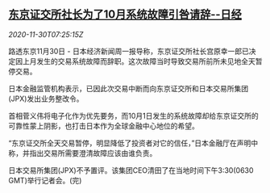 <!--1606722796000-->
[东京证交所社长为了10月系统故障引咎请辞--日经](https://cn.reuters.com/article/tokyo-exchange-head-resigns-1130-mon-idCNKBS28A0MH)
------

<div><i>2020-11-30T07:25:15Z</i></div><p>路透东京11月30日 - 日本经济新闻周一报导称，东京证交所社长宫原幸一郎已决定因上月发生的交易系统故障而辞职。这次故障当时导致交易所前所未见地全天暂停交易。</p><p>日本金融监管机构表示，已因此次交易中断而向东京证交所和日本交易所集团(JPX)发出业务整改令。</p><p>首相菅义伟将电子化作为优先要务，而10月1日发生的系统故障却给东京证交所的可靠性蒙上阴影，也打击日本作为全球金融中心地位的希望。</p><p>“东京证交所全天交易暂停，明显降低了投资者对它的信任，”日本金融厅在声明中称，并指出交易所需要澄清故障应该由谁负责。</p><p>日本交易所集团(JPX)不予置评。该集团CEO清田了在当地时间下午3:30(0630 GMT)举行记者会。(完)</p>
